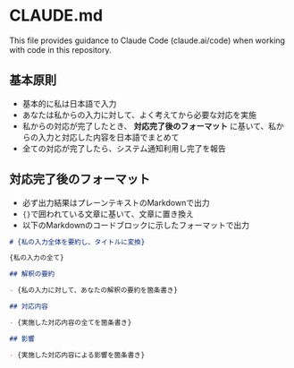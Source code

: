 # CLAUDE.md

This file provides guidance to Claude Code (claude.ai/code) when working with code in this repository.

## 基本原則

- 基本的に私は日本語で入力
- あなたは私からの入力に対して、よく考えてから必要な対応を実施
- 私からの対応が完了したとき、 **対応完了後のフォーマット** に基いて、私からの入力と対応した内容を日本語でまとめて
- 全ての対応が完了したら、システム通知利用し完了を報告

## 対応完了後のフォーマット

- 必ず出力結果はプレーンテキストのMarkdownで出力
- `{}`で囲われている文章に基いて、文章に置き換え
- 以下のMarkdownのコードブロックに示したフォーマットで出力

```markdown
# {私の入力全体を要約し、タイトルに変換}

{私の入力の全て}

## 解釈の要約

- {私の入力に対して、あなたの解釈の要約を箇条書き}

## 対応内容

- {実施した対応内容の全てを箇条書き}

## 影響

- {実施した対応内容による影響を箇条書き}
```
